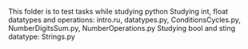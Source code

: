 This folder is to test tasks while studying python
Studying int, float datatypes and operations: intro.ru, datatypes.py, ConditionsCycles.py, NumberDigitsSum.py, NumberOperations.py
Studying bool and sting datatype: Strings.py